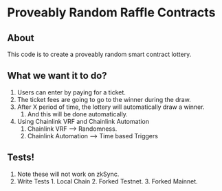 # Proveably Random Raffle Contracts

## About 

This code is to create a proveably random smart contract lottery.

## What we want it to do?

1. Users can enter by paying for a ticket.
  1. The ticket fees are going to go to the winner during the draw.
2. After X period of time, the lottery will automatically draw a winner.
   1. And this will be done automatically.
3. Using Chainlink VRF and Chainlink Automation
   1. Chainlink VRF --> Randomness.
   2. Chainlink Automation --> Time based Triggers

## Tests!
   1. Note these will not work on zkSync.
   2. Write Tests
     1. Local Chain
     2. Forked Testnet.
     3. Forked Mainnet.